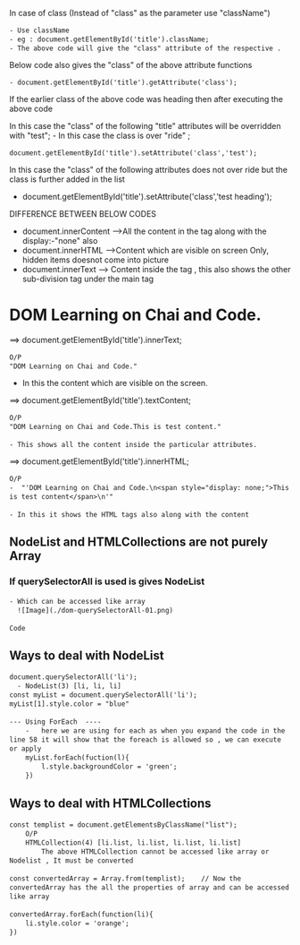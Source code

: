 In case of class (Instead of "class" as the parameter use "className")

    - Use className
    - eg : document.getElementById('title').className;
    - The above code will give the "class" attribute of the respective .


Below code also gives the "class" of the above attribute functions

    - document.getElementById('title').getAttribute('class');


If the earlier class of the above code was heading then after executing the above code 

In this case the "class" of the following "title" attributes will be overridden with "test";
    - In this case the class is over "ride" ;

    document.getElementById('title').setAttribute('class','test');

In this case the "class" of the following attributes does not over ride but the class is further added in the list
-   document.getElementById('title').setAttribute('class','test heading');


DIFFERENCE BETWEEN BELOW CODES

-   document.innerContent  -->All the content in the tag along with the display:-"none" also
-   document.innerHTML     -->Content which are visible on screen Only, hidden items doesnot come into picture 
-   document.innerText  --> Content inside the tag , this also shows the other sub-division tag under the main tag

<h1 id="title" class="heading">DOM Learning on Chai and Code.
        <span style="display: none;">This is test content</span>
</h1>

==> document.getElementById('title').innerText;
   
    O/P
    "DOM Learning on Chai and Code."
    
-   In this the content which are visible on the screen.

==> document.getElementById('title').textContent;
   
    O/P
    "DOM Learning on Chai and Code.This is test content."

    - This shows all the content inside the particular attributes.

==> document.getElementById('title').innerHTML;
    
    O/P
    -  "'DOM Learning on Chai and Code.\n<span style="display: none;">This is test content</span>\n'"

    - In this it shows the HTML tags also along with the content 


## NodeList and HTMLCollections are not purely Array

### If querySelectorAll is used is gives NodeList 
    - Which can be accessed like array
      ![Image](./dom-querySelectorAll-01.png)
    
    Code
## Ways to deal with NodeList
    document.querySelectorAll('li');
      - NodeList(3) [li, li, li]
    const myList = document.querySelectorAll('li');
    myList[1].style.color = "blue"

    --- Using ForEach  ----
        -   here we are using for each as when you expand the code in the line 58 it will show that the foreach is allowed so , we can execute or apply 
        myList.forEach(fuction(l){
            l.style.backgroundColor = 'green';
        })


## Ways to deal with HTMLCollections
    const templist = document.getElementsByClassName("list");
        O/P 
        HTMLCollection(4) [li.list, li.list, li.list, li.list]
            The above HTMLCollection cannot be accessed like array or Nodelist , It must be converted 

    const convertedArray = Array.from(templist);    // Now the convertedArray has the all the properties of array and can be accessed like array

    convertedArray.forEach(function(li){
        li.style.color = 'orange';
    })
